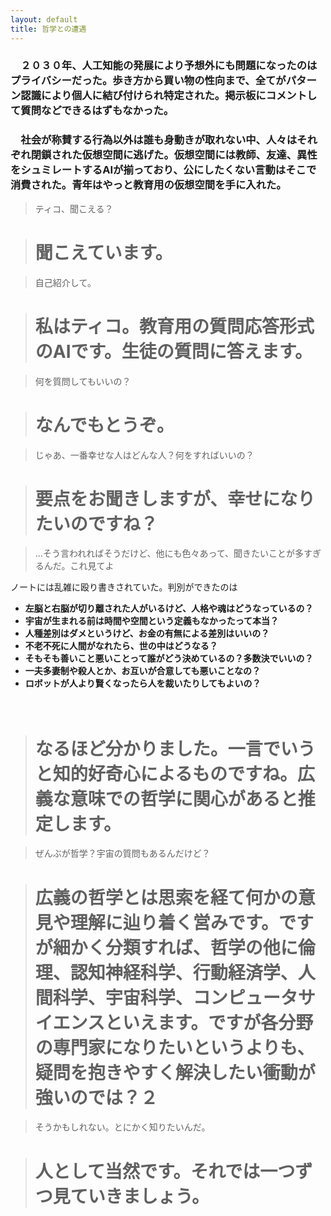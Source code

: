 ```yaml
---
layout: default
title: 哲学との遭遇
---
```

### 　２０３０年、人工知能の発展により予想外にも問題になったのはプライバシーだった。歩き方から買い物の性向まで、全てがパターン認識により個人に結び付けられ特定された。掲示板にコメントして質問などできるはずもなかった。
### 　社会が称賛する行為以外は誰も身動きが取れない中、人々はそれぞれ閉鎖された仮想空間に逃げた。仮想空間には教師、友達、異性をシュミレートするAIが揃っており、公にしたくない言動はそこで消費された。青年はやっと教育用の仮想空間を手に入れた。

> ティコ、聞こえる？  

># 聞こえています。  

> 自己紹介して。  

># 私はティコ。教育用の質問応答形式のAIです。生徒の質問に答えます。  

> 何を質問してもいいの？  

># なんでもとうぞ。  

> じゃあ、一番幸せな人はどんな人？何をすればいいの？  

># 要点をお聞きしますが、幸せになりたいのですね？  

> ...そう言われればそうだけど、他にも色々あって、聞きたいことが多すぎるんだ。これ見てよ  

ノートには乱雑に殴り書きされていた。判別ができたのは  

+ **左脳と右脳が切り離された人がいるけど、人格や魂はどうなっているの？**
+ **宇宙が生まれる前は時間や空間という定義もなかったって本当？**
+ **人種差別はダメというけど、お金の有無による差別はいいの？**
+ **不老不死に人間がなれたら、世の中はどうなる？**
+ **そもそも善いこと悪いことって誰がどう決めているの？多数決でいいの？**
+ **一夫多妻制や殺人とか、お互いが合意しても悪いことなの？**
+ **ロボットが人より賢くなったら人を裁いたりしてもよいの？**

　

># なるほど分かりました。一言でいうと<b>知的好奇心</b>によるものですね。広義な意味での哲学に関心があると推定します。  

> ぜんぶが哲学？宇宙の質問もあるんだけど？  

># <b>広義の哲学とは思索を経て何かの意見や理解に辿り着く営みです。</b>ですが細かく分類すれば、哲学の他に倫理、認知神経科学、行動経済学、人間科学、宇宙科学、コンピュータサイエンスといえます。ですが各分野の専門家になりたいというよりも、疑問を抱きやすく解決したい衝動が強いのでは？２  

> そうかもしれない。とにかく知りたいんだ。  

># 人として当然です。それでは一つずつ見ていきましょう。  
